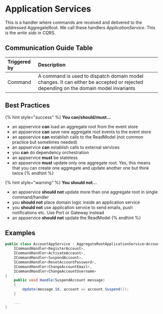 # Application Services

 This is a handler where commands are received and delivered to the addressed AggregateRoot. We call these handlers _ApplicationService_. This is the _write side_ in CQRS.

## Communication Guide Table

| Triggered by | Description |
| :--- | :--- |
| Command | A command is used to dispatch domain model changes. It can either be accepted or rejected depending on the domain model invariants |

## Best Practices

{% hint style="success" %}
**You can/should/must...**

* an appservice **can** load an aggregate root from the event store
* an appservice **can** save new aggregate root events to the event store
* an appservice **can** establish calls to the ReadModel \(not common practice but sometimes needed\)
* an appservice **can** establish calls to external services
* you **can** do dependency orchestration
* an appservice **must** be stateless
* an appservice **must** update only one aggregate root. Yes, this means that you can create one aggregate and update another one but think twice
{% endhint %}

{% hint style="warning" %}
**You should not...**

* an appservice **should not** update more than one aggregate root in single command/handler
* you **should not** place domain logic inside an application service
* you **should not** use application service to send emails, push notifications etc. Use Port or Gateway instead
* an appservice **should not** update the ReadModel
{% endhint %}

## Examples

```csharp
public class AccountAppService : AggregateRootApplicationService<Account>,
    ICommandHandler<RegisterAccount>,
    ICommandHandler<ActivateAccount>,
    ICommandHandler<SuspendAccount>,
    ICommandHandler<ResetAccountPassword>,
    ICommandHandler<ChangeAccountEmail>,
    ICommandHandler<ChangeAccountUsername>
{
    public void Handle(SuspendAccount message)
    {
        Update(message.Id, account => account.Suspend());
    }

    ...
}
```

